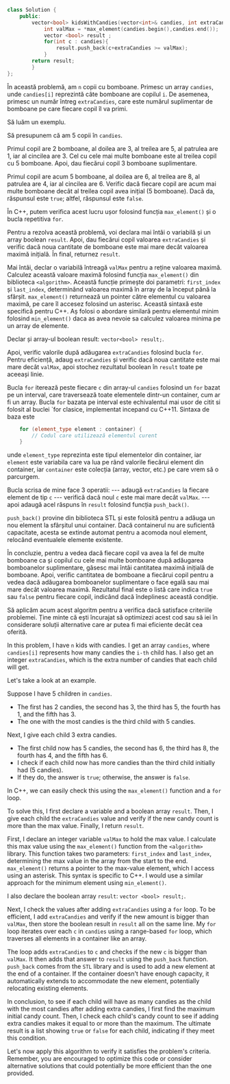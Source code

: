 ```cpp
class Solution {
    public:
        vector<bool> kidsWithCandies(vector<int>& candies, int extraCandies) {
            int valMax = *max_element(candies.begin(),candies.end());
            vector <bool> result ;
            for(int c : candies){
                result.push_back(c+extraCandies >= valMax);
            }
        return result;
        }
};
```
În această problemă, am `n` copii cu bomboane. Primesc un array `candies`, unde `candies[i]` reprezintă câte bomboane are copilul `i`. De asemenea, primesc un număr întreg `extraCandies`, care este numărul suplimentar de bomboane pe care fiecare copil îl va primi.

Să luăm un exemplu.

Să presupunem că am 5 copii în `candies`.

Primul copil are 2 bomboane, al doilea are 3, al treilea are 5, al patrulea are 1, iar al cincilea are 3.
Cel cu cele mai multe bomboane este al treilea copil cu 5 bomboane.
Apoi, dau fiecărui copil 3 bomboane suplimentare.

Primul copil are acum 5 bomboane, al doilea are 6, al treilea are 8, al patrulea are 4, iar al cincilea are 6.
Verific dacă fiecare copil are acum mai multe bomboane decât al treilea copil avea inițial (5 bomboane).
Dacă da, răspunsul este `true`; altfel, răspunsul este `false`.

În C++, putem verifica acest lucru ușor folosind funcția `max_element()` și o bucla repetitiva `for`.

Pentru a rezolva această problemă, voi declara mai întâi o variabilă și un array boolean `result`. Apoi, dau fiecărui copil valoarea `extraCandies` și verific dacă noua cantitate de bomboane este mai mare decât valoarea maximă inițială. În final, returnez `result`.

Mai întâi, declar o variabilă întreagă `valMax` pentru a reține valoarea maximă. Calculez această valoare maximă folosind funcția `max_element()` din biblioteca `<algorithm>`. Această funcție primește doi parametri: `first_index` și `last_index`, determinând valoarea maximă în array de la început până la sfârșit. `max_element()` returnează un pointer către elementul cu valoarea maximă, pe care îl accesez folosind un asterisc. Această sintaxă este specifică pentru C++. Aș folosi o abordare similară pentru elementul minim folosind `min_element()` daca as avea nevoie sa calculez valoarea minima pe un array de elemente.

Declar și array-ul boolean result: `vector<bool> result;`.

Apoi, verific valorile după adăugarea `extraCandies` folosind bucla `for`. Pentru eficiență, adaug `extraCandies` și verific dacă noua cantitate este mai mare decât `valMax`, apoi stochez rezultatul boolean în `result` toate pe aceeași linie.

Bucla `for` iterează peste fiecare `c` din array-ul `candies` folosind un `for` bazat pe un interval, care traversează toate elementele dintr-un container, cum ar fi un array. Bucla `for` bazata pe interval este echivalentul mai usor de citit si folosit al buclei `for clasice, implementat incepand cu C++11. Sintaxa de baza este

```cpp
    for (element_type element : container) {
        // Codul care utilizează elementul curent
    }

```
unde `element_type` reprezinta este tipul elementelor din container, iar `element` este variabila care va lua pe rând valorile fiecărui element din container, iar `container` este colecția (array, vector, etc.) pe care vrem să o parcurgem.

Bucla scrisa de mine face 3 operatii:
--- adaugă `extraCandies` la fiecare element de tip `c`
--- verifică dacă noul `c` este mai mare decât `valMax`.
--- apoi adaugă acel răspuns în `result` folosind funcția `push_back()`.

`push_back()` provine din biblioteca STL și este folosită pentru a adăuga un nou element la sfârșitul unui container. Dacă containerul nu are suficientă capacitate, acesta se extinde automat pentru a acomoda noul element, relocând eventualele elemente existente.

În concluzie, pentru a vedea dacă fiecare copil va avea la fel de multe bomboane ca și copilul cu cele mai multe bomboane după adăugarea bomboanelor suplimentare, găsesc mai întâi cantitatea maximă inițială de bomboane. Apoi, verific cantitatea de bomboane a fiecărui copil pentru a vedea dacă adăugarea bomboanelor suplimentare o face egală sau mai mare decât valoarea maximă. Rezultatul final este o listă care indica `true` sau `false` pentru fiecare copil, indicând dacă îndeplinesc această condiție.

Să aplicăm acum acest algoritm pentru a verifica dacă satisface criteriile problemei. Ține minte că ești încurajat să optimizezi acest cod sau să iei în considerare soluții alternative care ar putea fi mai eficiente decât cea oferită.




In this problem, I have `n` kids with candies. I get an array `candies`, where `candies[i]` represents how many candies the `i-th` child has. I also get an integer `extraCandies`, which is the extra number of candies that each child will get.

Let's take a look at an example.

Suppose I have 5 children in `candies`. 
- The first has 2 candies, the second has 3, the third has 5, the fourth has 1, and the fifth has 3.
- The one with the most candies is the third child with 5 candies.

Next, I give each child 3 extra candies. 
- The first child now has 5 candies, the second has 6, the third has 8, the fourth has 4, and the fifth has 6.
- I check if each child now has more candies than the third child initially had (5 candies).
- If they do, the answer is `true`; otherwise, the answer is `false`.

In C++, we can easily check this using the `max_element()` function and a `for` loop.

To solve this, I first declare a variable and a boolean array `result`. Then, I give each child the `extraCandies` value and verify if the new candy count is more than the max value. Finally, I return `result`.

First, I declare an integer variable `valMax` to hold the max value. I calculate this max value using the `max_element()` function from the `<algorithm>` library. This function takes two parameters: `first_index` and `last_index`, determining the max value in the array from the start to the end. `max_element()` returns a pointer to the max-value element, which I access using an asterisk. This syntax is specific to C++. I would use a similar approach for the minimum element using `min_element()`.

I also declare the boolean array `result`: `vector <bool> result;`.

Next, I check the values after adding `extraCandies` using a `for` loop. To be efficient, I add `extraCandies` and verify if the new amount is bigger than `valMax`, then store the boolean result in `result` all on the same line. My `for` loop iterates over each `c` in `candies` using a range-based `for` loop, which traverses all elements in a container like an array.

The loop adds `extraCandies` to `c` and checks if the new `c` is bigger than `valMax`. It then adds that answer to `result` using the `push_back` function. `push_back` comes from the `STL` library and is used to add a new element at the end of a container. If the container doesn't have enough capacity, it automatically extends to accommodate the new element, potentially relocating existing elements.

In conclusion, to see if each child will have as many candies as the child with the most candies after adding extra candies, I first find the maximum initial candy count. Then, I check each child's candy count to see if adding extra candies makes it equal to or more than the maximum. The ultimate result is a list showing `true` or `false` for each child, indicating if they meet this condition.

Let's now apply this algorithm to verify it satisfies the problem's criteria. Remember, you are encouraged to optimize this code or consider alternative solutions that could potentially be more efficient than the one provided.